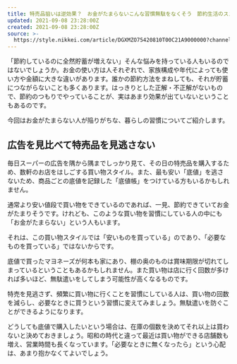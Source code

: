 ```yaml
---
title: 特売品狙いは逆効果？　お金がたまらないこんな習慣無駄をなくそう　節約生活のススメ
updated: 2021-09-08 23:28:00Z
created: 2021-09-08 23:28:00Z
source: >-
  https://style.nikkei.com/article/DGXMZO75420810T00C21A9000000?channel=DF090220166680&n_cid=LMNST020
---
```


「節約しているのに全然貯蓄が増えない」そんな悩みを持っている人もいるのではないでしょうか。お金の使い方は人それぞれで、家族構成や年代によっても使い方や金額に大きな違いがあります。誰かの節約方法をまねしても、それが貯蓄につながらないことも多くあります。はっきりとした正解・不正解がないもので、節約のつもりでやっていることが、実はあまり効果が出ていないということもあるのです。

今回はお金がたまらない人が陥りがちな、暮らしの習慣についてご紹介します。

## 広告を見比べて特売品を見逃さない

毎日スーパーの広告を隅から隅までしっかり見て、その日の特売品を購入するため、数軒のお店をはしごする買い物スタイル。また、最も安い「底値」を逃さないため、商品ごとの底値を記録した「底値帳」をつけている方もいるかもしれません。

通常より安い値段で買い物をできているのであれば、一見、節約できていてお金がたまりそうです。けれども、このような買い物を習慣にしている人の中にも「お金がたまらない」という人もいます。

それは、この買い物スタイルでは「安いものを買っている」のであり、「必要なものを買っている」ではないからです。

底値で買ったマヨネーズが何本も家にあり、棚の奥のものは賞味期限が切れてしまっているということもあるかもしれません。また買い物は店に行く回数が多ければ多いほど、無駄遣いをしてしまう可能性が高くなるものです。

特売を見逃さず、頻繁に買い物に行くことを習慣にしている人は、買い物の回数を減らし、必要なときに買うという習慣に変えてみましょう。無駄遣いを防ぐことができるようになります。

どうしても底値で購入したいという場合は、在庫の個数を決めてそれ以上は買わないと決めておきましょう。昭和の時代と違って最近は買い物ができる店舗数も増え、営業時間も長くなっています。「必要なときに無くなったら」という心配は、あまり抱かなくてよいでしょう。
